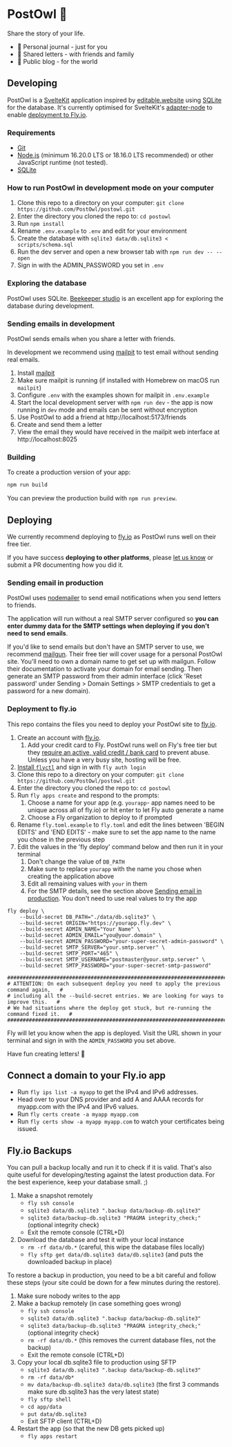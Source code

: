 # PostOwl 🦉

Share the story of your life.

- 🧡 Personal journal - just for you
- 💛 Shared letters - with friends and family
- 💚 Public blog - for the world

## Developing

PostOwl is a [SvelteKit](https://kit.svelte.dev/) application inspired by [editable.website](https://editable.website) using [SQLite](https://www.sqlite.org/) for the database. It's currently optimised for SvelteKit's [adapter-node](https://github.com/sveltejs/kit/tree/master/packages/adapter-node) to enable [deployment to Fly.io](#deployment-to-flyio).

### Requirements

- [Git](https://git-scm.com/)
- [Node.js](https://nodejs.org) (minimum 16.20.0 LTS or 18.16.0 LTS recommended) or other JavaScript runtime (not tested).
- [SQLite](https://www.sqlite.org)

### How to run PostOwl in development mode on your computer

1. Clone this repo to a directory on your computer: `git clone https://github.com/PostOwl/postowl.git`
1. Enter the directory you cloned the repo to: `cd postowl`
1. Run `npm install`
1. Rename `.env.example` to `.env` and edit for your environment
1. Create the database with `sqlite3 data/db.sqlite3 < scripts/schema.sql`
1. Run the dev server and open a new browser tab with `npm run dev -- --open`
1. Sign in with the ADMIN_PASSWORD you set in `.env`

### Exploring the database

PostOwl uses SQLite. [Beekeeper studio](https://github.com/beekeeper-studio/beekeeper-studio/releases) is an excellent app for exploring the database during development.

### Sending emails in development

PostOwl sends emails when you share a letter with friends.

In development we recommend using [mailpit](https://github.com/axllent/mailpit) to test email without sending real emails.

1. Install [mailpit](https://github.com/axllent/mailpit)
1. Make sure mailpit is running (if installed with Homebrew on macOS run `mailpit`)
1. Configure `.env` with the examples shown for mailpit in `.env.example`
1. Start the local development server with `npm run dev` - the app is now running in `dev` mode and emails can be sent without encryption
1. Use PostOwl to add a friend at http://localhost:5173/friends
1. Create and send them a letter
1. View the email they would have received in the mailpit web interface at http://localhost:8025

### Building

To create a production version of your app:

```bash
npm run build
```

You can preview the production build with `npm run preview`.

## Deploying

We currently recommend deploying to [fly.io](https://fly.io/) as PostOwl runs well on their free tier.

If you have success **deploying to other platforms**, please [let us know](https://github.com/PostOwl/postowl/discussions/categories/show-and-tell) or submit a PR documenting how you did it.

### Sending email in production

PostOwl uses [nodemailer](https://nodemailer.com/about/) to send email notifications when you send letters to friends.

The application will run without a real SMTP server configured so **you can enter dummy data for the SMTP settings when deploying if you don't need to send emails**.

If you'd like to send emails but don't have an SMTP server to use, we recommend [mailgun](https://www.mailgun.com/). Their free tier will cover usage for a personal PostOwl site. You'll need to own a domain name to get set up with mailgun. Follow their documentation to activate your domain for email sending. Then generate an SMTP password from their admin interface (click 'Reset password' under Sending > Domain Settings > SMTP credentials to get a password for a new domain).

### Deployment to fly.io

This repo contains the files you need to deploy your PostOwl site to [fly.io](https://fly.io/).

1. Create an account with [fly.io](https://fly.io/).
    1. Add your credit card to Fly. PostOwl runs well on Fly's free tier but they [require an active, valid credit / bank card](https://fly.io/docs/about/credit-cards/) to prevent abuse. Unless you have a very busy site, hosting will be free.
1. [Install `flyctl`](https://fly.io/docs/hands-on/install-flyctl/) and sign in with `fly auth login`
1. Clone this repo to a directory on your computer: `git clone https://github.com/PostOwl/postowl.git`
1. Enter the directory you cloned the repo to: `cd postowl`
1. Run `fly apps create` and respond to the prompts:
   1. Choose a name for your app (e.g. `yourapp`- app names need to be unique across all of fly.io) or hit enter to let Fly auto generate a name
   1. Choose a Fly organization to deploy to if prompted
1. Rename `fly.toml.example` to `fly.toml` and edit the lines between 'BEGIN EDITS' and 'END EDITS' - make sure to set the app name to the name you chose in the previous step
1. Edit the values in the 'fly deploy' command below and then run it in your terminal
    1. Don't change the value of `DB_PATH`
    1. Make sure to replace `yourapp` with the name you chose when creating the application above
    1. Edit all remaining values with `your` in them
    1. For the SMTP details, see the section above [Sending email in production](#sending-email-in-production). You don't need to use real values to try the app

```
fly deploy \
    --build-secret DB_PATH="./data/db.sqlite3" \
    --build-secret ORIGIN="https://yourapp.fly.dev" \
    --build-secret ADMIN_NAME="Your Name" \
    --build-secret ADMIN_EMAIL="you@your.domain" \
    --build-secret ADMIN_PASSWORD="your-super-secret-admin-password" \
    --build-secret SMTP_SERVER="your.smtp.server" \
    --build-secret SMTP_PORT="465" \
    --build-secret SMTP_USERNAME="postmaster@your.smtp.server" \
    --build-secret SMTP_PASSWORD="your-super-secret-smtp-password"

########################################################################################
# ATTENTION: On each subsequent deploy you need to apply the previous command again,   #
# including all the --build-secret entries. We are looking for ways to improve this.   #
# We had situations where the deploy got stuck, but re-running the command fixed it.   #
########################################################################################
```

Fly will let you know when the app is deployed. Visit the URL shown in your terminal and sign in with the `ADMIN_PASSWORD` you set above.

Have fun creating letters! 🦉

## Connect a domain to your Fly.io app

- Run `fly ips list -a myapp` to get the IPv4 and IPv6 addresses.
- Head over to your DNS provider and add A and AAAA records for myapp.com with the IPv4 and IPv6 values.
- Run `fly certs create -a myapp myapp.com`
- Run `fly certs show -a myapp myapp.com` to watch your certificates being issued.

## Fly.io Backups

You can pull a backup locally and run it to check if it is valid. That's also quite useful for developing/testing against the latest production data. For the best experience, keep your database small. ;)

1. Make a snapshot remotely
   - `fly ssh console`
   - `sqlite3 data/db.sqlite3 ".backup data/backup-db.sqlite3"`
   - `sqlite3 data/backup-db.sqlite3 "PRAGMA integrity_check;"` (optional integrity check)
   - Exit the remote console (CTRL+D)
1. Download the database and test it with your local instance
   - `rm -rf data/db.*` (careful, this wipe the database files locally)
   - `fly sftp get data/db.sqlite3 data/db.sqlite3` (and puts the downloaded backup in place)

To restore a backup in production, you need to be a bit careful and follow these steps (your site could be down for a few minutes during the restore).

1. Make sure nobody writes to the app
1. Make a backup remotely (in case something goes wrong)
   - `fly ssh console`
   - `sqlite3 data/db.sqlite3 ".backup data/backup-db.sqlite3"`
   - `sqlite3 data/backup-db.sqlite3 "PRAGMA integrity_check;"` (optional integrity check)
   - `rm -rf data/db.*` (this removes the current database files, not the backup)
   - Exit the remote console (CTRL+D)
1. Copy your local db.sqlite3 file to production using SFTP
   - `sqlite3 data/db.sqlite3 ".backup data/backup-db.sqlite3"`
   - `rm -rf data/db*`
   - `mv data/backup-db.sqlite3 data/db.sqlite3` (the first 3 commands make sure db.sqlite3 has the very latest state)
   - `fly sftp shell`
   - `cd app/data`
   - `put data/db.sqlite3`
   - Exit SFTP client (CTRL+D)
1. Restart the app (so that the new DB gets picked up)
   - `fly apps restart`
